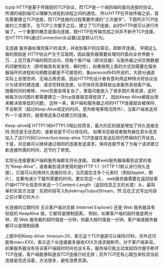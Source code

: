 
tcpip
HTTP是基于传输层的TCP协议，而TCP是一个端到端的面向连接的协议。
所谓的端到端可以理解为进程到进程之间的通信。
所以HTTP在开始传输之前，首先需要建立TCP连接，而TCP连接的过程需要所谓的“三次握手”。下图所示TCP连接的三次握手。
在TCP三次握手之后，建立了TCP连接，此时HTTP就可以进行传输了。一个重要的概念是面向连接，既HTTP在传输完成之间并不断开TCP连接。在HTTP1.1中(通过Connection头设置)这是默认行为。



无连接
服务器处理完客户的请求，并收到客户的应答后，即断开连接。
早期这么做的原因是
HTTP协议产生于互联网，因此服务器需要处理同时面向全世界数十万、上百万客户端的网页访问，但每个客户端（即浏览器）与服务器之间交换数据的间歇性较大（即传输具有突发性、瞬时性），如果按照上面的方式则需要在服务器端开的进程和句柄数目都是不可接受的，象paranoid945所说的，大部分通道实际上会很空闲、无端占用资源。因此HTTP的设计者有意利用这种特点将协议设计为请求时建连接、请求完释放连接，以尽快将资源释放出来服务其他客户端。
随着时间的推移，
html页面变得复杂了，里面可能嵌入了很多图片等资源，这时候每次访问图片都需要建立一次tcp连接就显得低效了。
因此Keep-Alive被提出用来解决效率低的问题。
这样一来，客户端和服务器之间的HTTP连接就会被保持，不会断开（超过Keep-Alive规定的时间，意外断电等情况除外），当客户端发送另外一个请求时，就使用这条已经建立的连接。


Keep-alive域
HTTP1.1和HTTP1.0相比较而言，最大的区别就是增加了持久连接支持,但还是无状态的，或者说是不可以信任的。
如果浏览器或者服务器在其头信息加入了这行代码Connection:keep-alive
TCP连接在发送后将仍然保持打开状态，于是，浏览器可以继续通过相同的连接发送请求。保持连接节省了为每个请求建立新连接所需的时间，还节约了带宽。

实现长连接要客户端和服务端都支持长连接。
如果web服务器端看到这里的值为“Keep-Alive”，或者看到请求使用的是HTTP 1.1（HTTP 1.1默认进行持久连接），它就可以利用持久连接的优点，当页面包含多个元素时（例如Applet，图片），显著地减少下载所需要的时间。要实现这一点， web服务器需要在返回给客户端HTTP头信息中发送一个Content-Length（返回信息正文的长度）头，最简单的实现方法是：先把内容写入ByteArrayOutputStream，然 后在正式写出内容之前计算它的大小

长连接的过期时间
无论客户端浏览器 (Internet Explorer) 还是 Web 服务器具有较低的 KeepAlive 值，它都将是限制因素。
例如，如果客户端的超时值是两分钟，而 Web 服务器的超时值是一分钟，则最大超时值是一分钟。客户端或服务器都可以是限制因素

   上图中的Keep-Alive: timeout=20，表示这个TCP通道可以保持20秒。另外还可能有max=XXX，表示这个长连接最多接收XXX次请求就断开。对于客户端来说，如果服务器没有告诉客户端超时时间也没关系，服务端可能主动发起四次握手断开TCP连接，客户端能够知道该TCP连接已经无效；另外TCP还有心跳包来检测当前连接是否还活着，方法很多，避免浪费资源。
